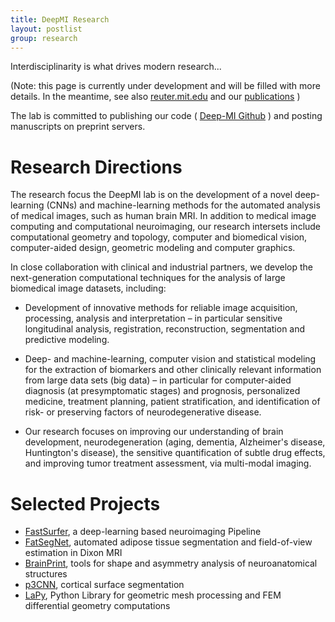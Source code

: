 ```yaml
---
title: DeepMI Research
layout: postlist
group: research
---
```


Interdisciplinarity is what drives modern research...

(Note: this page is currently under development and will be filled with more details. In the meantime, see also [reuter.mit.edu](http://reuter.mit.edu) and our [publications](/publications) )


The lab is committed to publishing our code ( [Deep-MI Github](https://github.com/deep-mi) ) and posting manuscripts on preprint servers.


# Research Directions


  The research focus the DeepMI lab is on the development of a novel deep-learning (CNNs) and machine-learning 
  methods for the automated analysis of medical images, such as human brain MRI. 
  In addition to medical image computing and computational neuroimaging, our research intersets include
   computational geometry and topology, computer and 
   biomedical vision, computer-aided design, geometric modeling and computer graphics.

<!---
- AI in Medical Imaging, Deep-Learning, Convolutional Neural Networks,
- Medical Image Computing, Computational NeuroImaging, Big Data Analysis,
- Machine Learning, Computer Vision and Graphics, Computational Statistics,
- Differential and Computational Geometry, Computational Topology,
- Human Computer Interaction, Geometric Modeling, Computer-aided Design


# Research Directions

-->

In close collaboration with clinical and industrial partners, we develop the next-generation computational techniques for the analysis of large biomedical image datasets, including:

- Development of innovative methods for reliable image acquisition, processing, analysis and interpretation – in particular sensitive longitudinal analysis, registration, reconstruction, segmentation and predictive modeling.

- Deep- and machine-learning, computer vision and statistical modeling for the extraction of biomarkers and other clinically relevant information from large data sets (big data) – in particular for computer-aided diagnosis (at presymptomatic stages) and prognosis, personalized medicine, treatment planning, patient stratification, and identification of risk- or preserving factors of neurodegenerative disease.

- Our research focuses on improving our understanding of brain development, neurodegeneration (aging, dementia, Alzheimer's disease, Huntington's disease), the sensitive quantification of subtle drug effects, and improving tumor treatment assessment, via multi-modal imaging.

# Selected Projects

 - [FastSurfer](/research/fastsurfer/), a deep-learning based neuroimaging Pipeline 
 - [FatSegNet](/research/fatsegnet/), automated adipose tissue segmentation and field-of-view estimation in Dixon MRI
 - [BrainPrint](/research/brainprint/), tools for shape and asymmetry analysis of neuroanatomical structures
 - [p3CNN](/research/spherical/), cortical surface segmentation
 - [LaPy](/LaPy/), Python Library for geometric mesh processing and FEM differential geometry computations
 

<!---
<img class="img-fluid mx-auto d-block" src="/static/img/image.jpg" alt="whatever">
 -->

